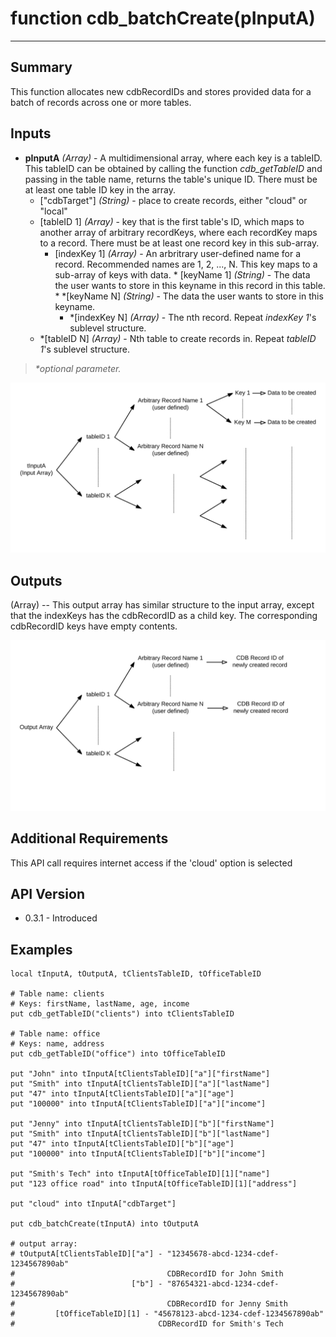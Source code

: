 # function cdb_batchCreate(pInputA)
---
## Summary
This function allocates new cdbRecordIDs and stores provided data for a batch of records across one or more tables.

## Inputs
* **pInputA** *(Array)* - A multidimensional array, where each key is a tableID. This tableID can be obtained by calling the function *cdb_getTableID* and passing in the table name, returns the table's unique ID. There must be at least one table ID key in the array.
	* ["cdbTarget"] *(String)* - place to create records, either "cloud" or "local"
	* [tableID 1] *(Array)* - key that is the first table's ID, which maps to another array of arbitrary recordKeys, where each recordKey maps to a record. There must be at least one record key in this sub-array.
		* [indexKey 1] *(Array)* - An arbritrary user-defined name for a record. Recommended names are 1, 2, ..., N. This key maps to a sub-array of keys with data.
    			* [keyName 1] *(String)* - The data the user wants to store in this keyname in this record in this table.
    			* *[keyName N] *(String)* - The data the user wants to store in this keyname.
    		* *[indexKey N] *(Array)* - The nth record. Repeat *indexKey 1*'s sublevel structure.
    * *[tableID N] *(Array)* - Nth table to create records in. Repeat *tableID 1*'s sublevel structure.

> _*optional parameter._

![BatchCreate input diagram](images/BatchCreateInput.svg)
## Outputs
(Array) -- This output array has similar structure to the input array, except that the indexKeys has the cdbRecordID as a child key. The corresponding cdbRecordID keys have empty contents.

![BatchCreate output diagram](images/BatchCreateOutput.svg)
## Additional Requirements
This API call requires internet access if the 'cloud' option is selected
## API Version
* 0.3.1 - Introduced

## Examples
```
local tInputA, tOutputA, tClientsTableID, tOfficeTableID
     
# Table name: clients
# Keys: firstName, lastName, age, income
put cdb_getTableID("clients") into tClientsTableID

# Table name: office
# Keys: name, address
put cdb_getTableID("office") into tOfficeTableID

put "John" into tInputA[tClientsTableID]["a"]["firstName"]
put "Smith" into tInputA[tClientsTableID]["a"]["lastName"]
put "47" into tInputA[tClientsTableID]["a"]["age"]
put "100000" into tInputA[tClientsTableID]["a"]["income"]

put "Jenny" into tInputA[tClientsTableID]["b"]["firstName"]
put "Smith" into tInputA[tClientsTableID]["b"]["lastName"]
put "47" into tInputA[tClientsTableID]["b"]["age"]
put "100000" into tInputA[tClientsTableID]["b"]["income"]

put "Smith's Tech" into tInputA[tOfficeTableID][1]["name"]
put "123 office road" into tInputA[tOfficeTableID][1]["address"]

put "cloud" into tInputA["cdbTarget"]

put cdb_batchCreate(tInputA) into tOutputA

# output array: 
# tOutputA[tClientsTableID]["a"] - "12345678-abcd-1234-cdef-1234567890ab"
#                                  CDBRecordID for John Smith
#					       ["b"] - "87654321-abcd-1234-cdef-1234567890ab"
#                                  CDBRecordID for Jenny Smith
#		  [tOfficeTableID][1] - "45678123-abcd-1234-cdef-1234567890ab"
#                                CDBRecordID for Smith's Tech
```